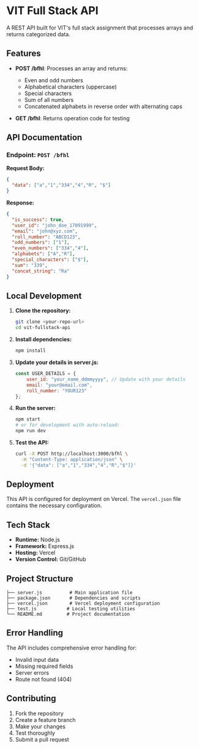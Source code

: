 # VIT Full Stack API

A REST API built for VIT's full stack assignment that processes arrays and returns categorized data.

## Features

- **POST /bfhl**: Processes an array and returns:
  - Even and odd numbers
  - Alphabetical characters (uppercase)
  - Special characters
  - Sum of all numbers
  - Concatenated alphabets in reverse order with alternating caps

- **GET /bfhl**: Returns operation code for testing

## API Documentation

### Endpoint: `POST /bfhl`

**Request Body:**
```json
{
  "data": ["a","1","334","4","R", "$"]
}
```

**Response:**
```json
{
  "is_success": true,
  "user_id": "john_doe_17091999",
  "email": "john@xyz.com",
  "roll_number": "ABCD123",
  "odd_numbers": ["1"],
  "even_numbers": ["334","4"],
  "alphabets": ["A","R"],
  "special_characters": ["$"],
  "sum": "339",
  "concat_string": "Ra"
}
```

## Local Development

1. **Clone the repository:**
   ```bash
   git clone <your-repo-url>
   cd vit-fullstack-api
   ```

2. **Install dependencies:**
   ```bash
   npm install
   ```

3. **Update your details in server.js:**
   ```javascript
   const USER_DETAILS = {
       user_id: "your_name_ddmmyyyy", // Update with your details
       email: "your@email.com",
       roll_number: "YOUR123"
   };
   ```

4. **Run the server:**
   ```bash
   npm start
   # or for development with auto-reload:
   npm run dev
   ```

5. **Test the API:**
   ```bash
   curl -X POST http://localhost:3000/bfhl \
     -H "Content-Type: application/json" \
     -d '{"data": ["a","1","334","4","R","$"]}'
   ```

## Deployment

This API is configured for deployment on Vercel. The `vercel.json` file contains the necessary configuration.

## Tech Stack

- **Runtime:** Node.js
- **Framework:** Express.js
- **Hosting:** Vercel
- **Version Control:** Git/GitHub

## Project Structure

```
├── server.js          # Main application file
├── package.json       # Dependencies and scripts
├── vercel.json        # Vercel deployment configuration
├── test.js           # Local testing utilities
└── README.md         # Project documentation
```

## Error Handling

The API includes comprehensive error handling for:
- Invalid input data
- Missing required fields
- Server errors
- Route not found (404)

## Contributing

1. Fork the repository
2. Create a feature branch
3. Make your changes
4. Test thoroughly
5. Submit a pull request